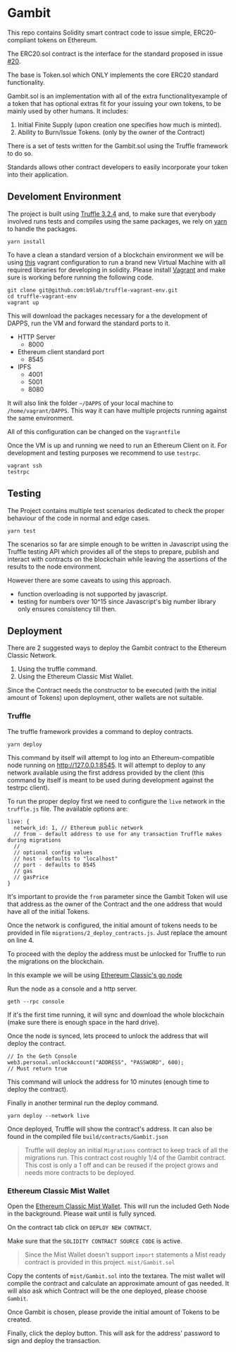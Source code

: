 # Gambit

This repo contains Solidity smart contract code to issue simple, ERC20-compliant tokens on Ethereum.

The ERC20.sol contract is the interface for the standard proposed in issue [#20](https://github.com/ethereum/EIPs/issues/20).  

The base is Token.sol which ONLY implements the core ERC20 standard functionality.

Gambit.sol is an implementation with all of the extra functionalityexample of a token that has optional extras fit for your issuing your own tokens, to be mainly used by other humans. It includes:  

1. Initial Finite Supply (upon creation one specifies how much is minted).
2. Ability to Burn/Issue Tokens. (only by the owner of the Contract)

There is a set of tests written for the Gambit.sol using the Truffle framework to do so.

Standards allows other contract developers to easily incorporate your token into their application.

## Develoment Environment

The project is built using [Truffle 3.2.4](http://truffleframework.com) and, to make sure that everybody involved runs tests and compiles using the same packages, we rely on [yarn](https://yarnpkg.com/en/) to handle the packages.

```
yarn install
```

To have a clean a standard version of a blockchain environment we will be using [this](https://github.com/b9lab/truffle-vagrant-env) vagrant configuration to run a brand new Virtual Machine with all required libraries for developing in solidity.
Please install [Vagrant](https://www.vagrantup.com) and make sure is working before running the following code.

```
git clone git@github.com:b9lab/truffle-vagrant-env.git
cd truffle-vagrant-env
vagrant up
```

This will download the packages necessary for a the development of DAPPS, run the VM and forward the standard ports to it.

  - HTTP Server
    - 8000
  - Ethereum client standard port
    - 8545
  - IPFS
    - 4001
    - 5001
    - 8080

It will also link the folder `~/DAPPS` of your local machine to `/home/vagrant/DAPPS`. This way it can have multiple projects running against the same environment.

All of this configuration can be changed on the `Vagrantfile`

Once the VM is up and running we need to run an Ethereum Client on it.
For development and testing purposes we recommend to use `testrpc`.

```
vagrant ssh
testrpc
```

## Testing

The Project contains multiple test scenarios dedicated to check the proper behaviour of the code in normal and edge cases.

```
yarn test
```

The scenarios so far are simple enough to be written in Javascript using the Truffle testing API which provides all of the steps to prepare, publish and interact with contracts on the blockchain while leaving the assertions of the results to the node environment.

However there are some caveats to using this approach.

  - function overloading is not supported by javascript.
  - testing for numbers over 10^15 since Javascript's big number library only ensures consistency till then.

## Deployment

There are 2 suggested ways to deploy the Gambit contract to the Ethereum Classic Network.

  1. Using the truffle command.
  2. Using the Ethereum Classic Mist Wallet.

Since the Contract needs the constructor to be executed (with the initial amount of Tokens) upon deployment, other wallets are not suitable.

### Truffle

The truffle framework provides a command to deploy contracts.

```
yarn deploy
```

This command by itself will attempt to log into an Ethereum-compatible node running on http://127.0.0.1:8545. It will attempt to deploy to any network available using the first address provided by the client (this command by itself is meant to be used during development against the testrpc client).

To run the proper deploy first we need to configure the `live` network in the `truffle.js` file. The available options are:

```
live: {
  network_id: 1, // Ethereum public network
  // from - default address to use for any transaction Truffle makes during migrations
  //
  // optional config values
  // host - defaults to "localhost"
  // port - defaults to 8545
  // gas
  // gasPrice
}
```

It's important to provide the `from` parameter since the Gambit Token will use that address as the owner of the Contract and the one address that would have all of the initial Tokens.

Once the network is configured, the initial amount of tokens needs to be provided in file `migrations/2_deploy_contracts.js`. Just replace the amount on line 4.

To proceed with the deploy the address must be unlocked for Truffle to run the migrations on the blockchain.

In this example we will be using [Ethereum Classic's go node](https://github.com/ethereumproject/go-ethereum/releases/tag/v3.4.0)

Run the node as a console and a http server.
```
geth --rpc console
```

If it's the first time running, it will sync and download the whole blockchain (make sure there is enough space in the hard drive).

Once the node is synced, lets proceed to unlock the address that will deploy the contract.

```
// In the Geth Console
web3.personal.unlockAccount("ADDRESS", "PASSWORD", 600);
// Must return true
```

This command will unlock the address for 10 minutes (enough time to deploy the contract).

Finally in another terminal run the deploy command.

```
yarn deploy --network live
```

Once deployed, Truffle will show the contract's address. It can also be found in the compiled file `build/contracts/Gambit.json`

> Truffle will deploy an initial `Migrations` contract to keep track of all the migrations run. This contract cost roughly 1/4 of the Gambit contract. This cost is only a 1 off and can be reused if the project grows and needs more contracts to be deployed.

### Ethereum Classic Mist Wallet

Open the [Ethereum Classic Mist Wallet](https://github.com/ethereumproject/mist/releases/tag/v0.9.1pre). This will run the included Geth Node in the background. Please wait until is fully synced.

On the contract tab click on `DEPLOY NEW CONTRACT`.

Make sure that the `SOLIDITY CONTRACT SOURCE CODE` is active.

> Since the Mist Wallet doesn't support `import` statements a Mist ready contract is provided in this project. `mist/Gambit.sol`

Copy the contents of `mist/Gambit.sol` into the textarea. The mist wallet will compile the contract and calculate an approximate amount of gas needed. It will also ask which Contract will be the one deployed, please choose `Gambit`.

Once Gambit is chosen, please provide the initial amount of Tokens to be created.

Finally, click the deploy button. This will ask for the address' password to sign and deploy the transaction.
